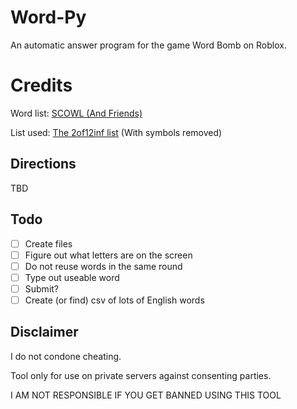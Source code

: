 # Word-Py
An automatic answer program for the game Word Bomb on Roblox. 

# Credits
Word list: [SCOWL (And Friends)](http://wordlist.aspell.net/) 

List used: [The 2of12inf list](http://wordlist.aspell.net/12dicts-readme/#2of12inf) (With symbols removed)

## Directions
TBD

## Todo
- [ ] Create files
- [ ] Figure out what letters are on the screen
- [ ] Do not reuse words in the same round
- [ ] Type out useable word
- [ ] Submit?
- [ ] Create (or find) csv of lots of English words

## Disclaimer
I do not condone cheating.

Tool only for use on private servers against consenting parties.

I AM NOT RESPONSIBLE IF YOU GET BANNED USING THIS TOOL
